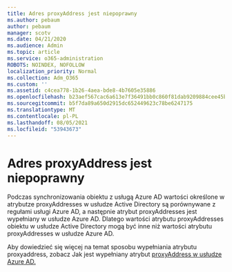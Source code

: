 ```yaml
---
title: Adres proxyAddress jest niepoprawny
ms.author: pebaum
author: pebaum
manager: scotv
ms.date: 04/21/2020
ms.audience: Admin
ms.topic: article
ms.service: o365-administration
ROBOTS: NOINDEX, NOFOLLOW
localization_priority: Normal
ms.collection: Adm_O365
ms.custom: ''
ms.assetid: c4cea778-1b26-4aea-bde8-4b7605e35886
ms.openlocfilehash: b23aef567cac6a613e7f36491bb0c860f81dab9209884cee45b717f1011952f9
ms.sourcegitcommit: b5f7da89a650d2915dc652449623c78be6247175
ms.translationtype: MT
ms.contentlocale: pl-PL
ms.lasthandoff: 08/05/2021
ms.locfileid: "53943673"
---
```

# <a name="proxyaddress-incorrect"></a>Adres proxyAddress jest niepoprawny

Podczas synchronizowania obiektu z usługą Azure AD wartości określone w atrybutze proxyAddresses w usłudze Active Directory są porównywane z regułami usługi Azure AD, a następnie atrybut proxyAddresses jest wypełniany w usłudze Azure AD. Dlatego wartości atrybutu proxyAddresses obiektu w usłudze Active Directory mogą być inne niż wartości atrybutu proxyAddresses w usłudze Azure AD.
  
Aby dowiedzieć się więcej na temat sposobu wypełniania atrybutu proxyaddress, zobacz Jak jest wypełniany atrybut [proxyAddress w usłudze Azure AD.](https://support.microsoft.com/help/3190357/how-the-proxyaddresses-attribute-is-populated-in-azure-ad)
  

